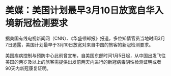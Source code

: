 # 美媒：美国计划最早3月10日放宽自华入境新冠检测要求

据美国有线电视新闻网（CNN）、《华盛顿邮报》报道，多位知情官员当地时间3月7日透露，美国计划最早于3月10日放宽对来自中国的旅客的新冠检测要求。

美国疾病控制与预防中心此前曾宣布，自美国东部时间1月5日起，从中国出发飞往美国的两岁及以上的旅客需提供出发前两天内进行的新冠病毒阴性检测证明或者90天内新冠康复证明。

